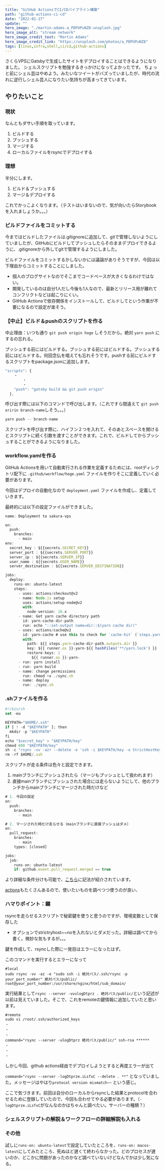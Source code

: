 ```yaml
---
title: "GitHub ActionsでCI/CDパイプライン構築"
path: "github-actions-ci-cd"
date: "2022-01-27"
update: ""
hero_image: "./martin-adams-a_PDPUPuNZ8-unsplash.jpg"
hero_image_alt: "stream network"
hero_image_credit_text: "Martin Adams"
hero_image_credit_link: "https://unsplash.com/photos/a_PDPUPuNZ8"
tags: [linux,infra,shell,ci/cd,github-actions]
---
```


さくらVPSにGatsbyで生成したサイトをデプロイすることはできるようになりました。
シェルスクリプトを勉強するきっかけになってよかったです。
ちょっと前にシェル芸はやめよう。みたいなツイートがバズっていましたが、時代の流れに逆行しシェル芸人になりたい気持ちが高まってきています。

## やりたいこと

### 現状

なんともダサい手順を取っています。

1. ビルドする
2. プッシュする
3. マージする
4. ローカルファイルをrsyncでデプロイする

### 理想

半分にします。

1. ビルド＆プッシュする
2. マージ＆デプロイする

これでかっこよくなります。（テストはいまないので、気が向いたらStorybookを入れましょうか。。。）

### ビルドファイルをコミットする

今まではビルドしたファイルは.gitignoreに追加して、gitで管理しないようにしていましたが、GitHubにビルドしてプッシュしたらそのままデプロイできるように、.gitignoreから外してgitで管理するようにしました。

ビルドファイルをコミットするかしないかには議論がありそうですが、今回は以下理由からコミットすることにしました。

- 個人のブログサイトなのでそこまでコードベースが大きくなるわけではない。
- 開発しているのは自分1人だし今後も1人なので、最新とリリース用が離れてコンフリクトなどは起こりにくい。
- GitHub Actionsで依存関係をインストールして、ビルドしてという作業が不要になるので設定が楽そう。

### 【中止】ビルド＆pushのスクリプトを作る

中止理由：いつも通り `git push origin hoge` しそうだから。絶対 `yarn push` にするの忘れる。

プッシュする前にはビルドする。プッシュする前にはビルドする。プッシュする前にはビルドする。何回念仏を唱えても忘れそうです。pushする前にビルドするスクリプトをpackage.jsonに追加します。

```jsx
"scripts": {
    ・
		・
		・
    "push": "gatsby build && git push origin"
  },
```

呼び出す際には以下のコマンドで呼び出します。（これですら間違えて `git push oririn branch-name`しそう。。。）

```jsx
yarn push -- branch-name
```

スクリプトを呼び出す際に、ハイフン２つを入れて、そのあとスペースを開けるとスクリプトに続く引数を渡すことができます。これで、ビルドしてからプッシュすることができるようになりました。

### workflow.yamlを作る

GitHub Actionsを用いて自動実行される作業を定義するためには、rootディレクトリ配下に `.github/workflow/hoge.yaml` ファイルを作りそこに定義していく必要があります。

今回はデプロイの自動化なので `deployment.yaml` ファイルを作成し、定義していきます。

最終的には以下の設定ファイルができました。

```jsx
name: Deployment to sakura-vps

on:
  push:
    branches:
      - main
env:
  secret_key : ${{secrets.SECRET_KEY}}
  server_port : ${{secrets.SERVER_PORT}}
  server_ip : ${{secrets.SERVER_IP}}
  user_name : ${{secrets.USER_NAME}}
  server_destination : ${{secrets.SERVER_DESTINATION}}

jobs:
  deploy:
    runs-on: ubuntu-latest
    steps:
      - uses: actions/checkout@v2
      - name: Node.js setup
        uses: actions/setup-node@v2
        with:
          node-version: 16.x
      - name: Get yarn cache directory path
        id: yarn-cache-dir-path
        run: echo "::set-output name=dir::$(yarn cache dir)"
      - uses: actions/cache@v2
        id: yarn-cache # use this to check for `cache-hit` (`steps.yarn-cache.outputs.cache-hit != 'true'`)
        with:
          path: ${{ steps.yarn-cache-dir-path.outputs.dir }}
          key: ${{ runner.os }}-yarn-${{ hashFiles('**/yarn.lock') }}
          restore-keys: |
            ${{ runner.os }}-yarn-
      - run: yarn install
      - run: yarn build
      - name: change permissions
        run: chmod +x ./sync.sh
      - name: deploy
        run: ./sync.sh
```

### .shファイルを作る

```jsx
#!/bin/sh
set -eu

KEYPATH="$HOME/.ssh"
if [ ! -d "$KEYPATH" ]; then
  mkdir -p "$KEYPATH"
fi
echo "$secret_key" > "$KEYPATH/key"
chmod 600 "$KEYPATH/key"
sh -c "rsync -vv -azr --delete -e 'ssh -i $KEYPATH/key -o StrictHostKeyChecking=no -p $server_port' ./public/ $user_name@$server_ip:$server_destination"
rm -rf $HOME/.ssh
```

スクリプトが走る条件は色々と設定できます。

1. mainブランチにプッシュされたら（マージもプッシュとして扱われます）
2. 直接mainブランチにプッシュされた場合には走らないようにして、他のブランチからmainブランチにマージされた時だけなど

```jsx
# 1. 今回の設定
on:
  push:
    branches:
      - main

# 2. マージされた時だけ走らせる（mainブランチに直接プッシュはダメ）
on:
  pull_request:
    branches:
      - main
    types: [closed]

jobs:
  job:
    runs-on: ubuntu-latest
    if: github.event.pull_request.merged == true
```

より詳細な条件分けも可能で、[こちら](https://docs.github.com/en/actions/using-workflows/workflow-syntax-for-github-actions#onpushpull_requestpull_request_targetpathspaths-ignore)に記法が紹介されています。

[actions](https://github.com/actions)もたくさんあるので、使いたいものを調べつつ使うのが良い、

### ハマりポイント：鍵

rsyncを走らせるスクリプトで秘密鍵を使うと思うのですが、環境変数として保存した

- オプションでstrictryhost~~noを入れないとダメだった。詳細は調べてから書く。微妙な気もするが。。。

鍵を作成して、rsyncした際に一発目はエラーになったはず。

このコマンドを実行するとエラーになって

```
#local
sudo rsync -vv -az -e "sudo ssh -i 絶対パス/.ssh/rsync -p your_port_number" 絶対パス/public/ root@your_port_number:/usr/share/nginx/html/sub_domain/

```

実行結果として`rsync --server -vvulogDtprz . 絶対パス/public/`という記述が以前は見えていました。そこで、これをremoteの鍵情報に追加していたと思います。

```
#remote
sudo vi /root/.ssh/authorized_keys
・
・
・
command="rsync --server -ulogDtprz 絶対パス/public/" ssh-rsa ******
・
・
・
```

しかし今回、github actions経由でデプロイしようとすると再度エラーが出て

 `command="rsync --server -logDtprze.iLsfxC --delete . **"` となっていました。メッセージはやはり`protocol version mismatch~~` という感じ。

ここで気づきます。前回は自分のローカルからrsyncした結果とprotocolを合わせるために登録していたので、今回も合わせてやる必要があります。（`-logDtprze.iLsfxC`がなんなのかはちゃんと調べたい。サーバーの種類？）

### シェルスクリプトの解説＆ワークフローの詳細解説も入れる


### その他
試しに`runs-on: ubuntu-latest`で設定していたところを、`runs-on: macos-latest`にしてみたところ、死ぬほど遅くて終わらなかった。どのプロセスが遅いのか、どこかに問題があったのかなど調べていないけどなんでかは少し気になる。